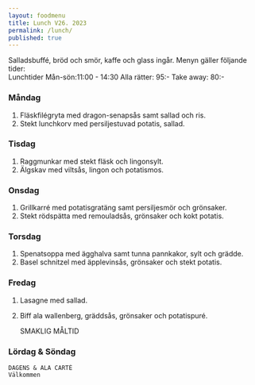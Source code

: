 ```yaml
---
layout: foodmenu
title: Lunch V26. 2023
permalink: /lunch/
published: true
---
```

Salladsbuffé, bröd och smör, kaffe och glass ingår.
Menyn gäller följande tider:  
Lunchtider  Mån-sön:11:00 - 14:30
Alla rätter: 95:- Take away: 80:-
                                
### Måndag

1. Fläskfilégryta med dragon-senapsås samt sallad och ris.
2. Stekt lunchkorv med persiljestuvad potatis, sallad.

### Tisdag
1. Raggmunkar med stekt fläsk och lingonsylt.
2. Älgskav med viltsås, lingon och potatismos.

### Onsdag
1. Grillkarré med potatisgratäng samt persiljesmör och grönsaker.
2. Stekt rödspätta med remouladsås, grönsaker och kokt potatis.

### Torsdag
1. Spenatsoppa med ägghalva samt tunna pannkakor, sylt och grädde. 
2. Basel schnitzel med äpplevinsås, grönsaker och stekt potatis.

### Fredag  
1. Lasagne med sallad.
2. Biff ala wallenberg, gräddsås, grönsaker och potatispuré.
 

     SMAKLIG MÅLTID
  
  ### Lördag & Söndag 
    DAGENS & ALA CARTÈ
    Välkommen
    
       
    

   
    
   
     

